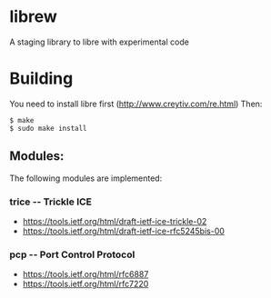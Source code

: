 # librew
A staging library to libre with experimental code


# Building

You need to install libre first (http://www.creytiv.com/re.html)
Then:

```
$ make
$ sudo make install
```


## Modules:

The following modules are implemented:

### trice -- Trickle ICE

- https://tools.ietf.org/html/draft-ietf-ice-trickle-02
- https://tools.ietf.org/html/draft-ietf-ice-rfc5245bis-00

### pcp -- Port Control Protocol

- https://tools.ietf.org/html/rfc6887
- https://tools.ietf.org/html/rfc7220

